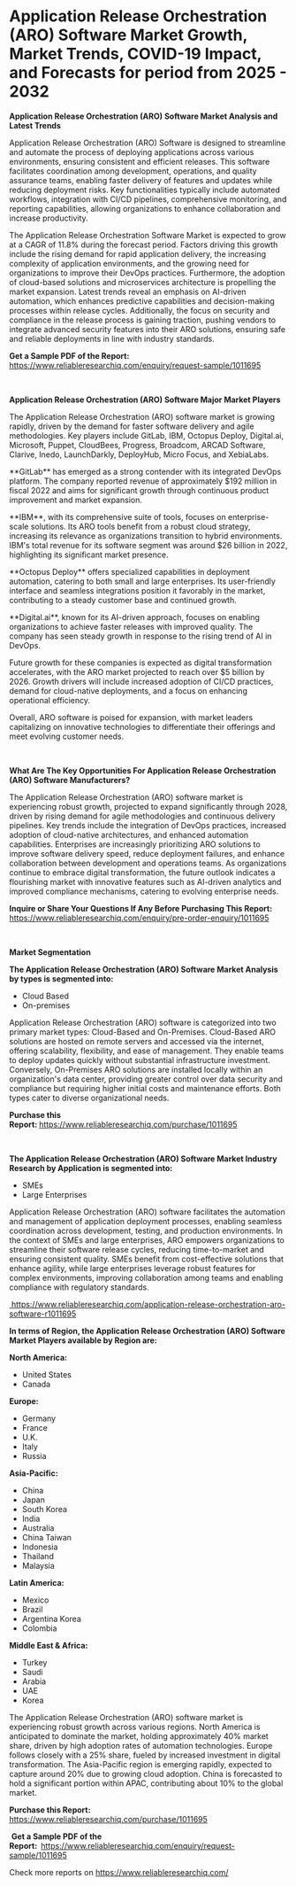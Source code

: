 <p><h1>Application Release Orchestration (ARO) Software Market Growth, Market Trends, COVID-19 Impact, and Forecasts for period from 2025 - 2032</h1></p><p><strong>Application Release Orchestration (ARO) Software Market Analysis and Latest Trends</strong></p>
<p><p>Application Release Orchestration (ARO) Software is designed to streamline and automate the process of deploying applications across various environments, ensuring consistent and efficient releases. This software facilitates coordination among development, operations, and quality assurance teams, enabling faster delivery of features and updates while reducing deployment risks. Key functionalities typically include automated workflows, integration with CI/CD pipelines, comprehensive monitoring, and reporting capabilities, allowing organizations to enhance collaboration and increase productivity.</p><p>The Application Release Orchestration Software Market is expected to grow at a CAGR of 11.8% during the forecast period. Factors driving this growth include the rising demand for rapid application delivery, the increasing complexity of application environments, and the growing need for organizations to improve their DevOps practices. Furthermore, the adoption of cloud-based solutions and microservices architecture is propelling the market expansion. Latest trends reveal an emphasis on AI-driven automation, which enhances predictive capabilities and decision-making processes within release cycles. Additionally, the focus on security and compliance in the release process is gaining traction, pushing vendors to integrate advanced security features into their ARO solutions, ensuring safe and reliable deployments in line with industry standards.</p></p>
<p><strong>Get a Sample PDF of the Report:&nbsp;</strong> <a href="https://www.reliableresearchiq.com/enquiry/request-sample/1011695?utm_campaign=2821&utm_medium=2&utm_source=Github&utm_content=ia&utm_term=11032025&utm_id=application-release-orchestration-aro-software">https://www.reliableresearchiq.com/enquiry/request-sample/1011695</a></p>
<p>&nbsp;</p>
<p><strong>Application Release Orchestration (ARO) Software Major Market Players</strong></p>
<p><p>The Application Release Orchestration (ARO) software market is growing rapidly, driven by the demand for faster software delivery and agile methodologies. Key players include GitLab, IBM, Octopus Deploy, Digital.ai, Microsoft, Puppet, CloudBees, Progress, Broadcom, ARCAD Software, Clarive, Inedo, LaunchDarkly, DeployHub, Micro Focus, and XebiaLabs.</p><p>**GitLab** has emerged as a strong contender with its integrated DevOps platform. The company reported revenue of approximately $192 million in fiscal 2022 and aims for significant growth through continuous product improvement and market expansion.</p><p>**IBM**, with its comprehensive suite of tools, focuses on enterprise-scale solutions. Its ARO tools benefit from a robust cloud strategy, increasing its relevance as organizations transition to hybrid environments. IBM's total revenue for its software segment was around $26 billion in 2022, highlighting its significant market presence.</p><p>**Octopus Deploy** offers specialized capabilities in deployment automation, catering to both small and large enterprises. Its user-friendly interface and seamless integrations position it favorably in the market, contributing to a steady customer base and continued growth.</p><p>**Digital.ai**, known for its AI-driven approach, focuses on enabling organizations to achieve faster releases with improved quality. The company has seen steady growth in response to the rising trend of AI in DevOps.</p><p>Future growth for these companies is expected as digital transformation accelerates, with the ARO market projected to reach over $5 billion by 2026. Growth drivers will include increased adoption of CI/CD practices, demand for cloud-native deployments, and a focus on enhancing operational efficiency.</p><p>Overall, ARO software is poised for expansion, with market leaders capitalizing on innovative technologies to differentiate their offerings and meet evolving customer needs.</p></p>
<p>&nbsp;</p>
<p><strong>What Are The Key Opportunities For Application Release Orchestration (ARO) Software Manufacturers?</strong></p>
<p><p>The Application Release Orchestration (ARO) software market is experiencing robust growth, projected to expand significantly through 2028, driven by rising demand for agile methodologies and continuous delivery pipelines. Key trends include the integration of DevOps practices, increased adoption of cloud-native architectures, and enhanced automation capabilities. Enterprises are increasingly prioritizing ARO solutions to improve software delivery speed, reduce deployment failures, and enhance collaboration between development and operations teams. As organizations continue to embrace digital transformation, the future outlook indicates a flourishing market with innovative features such as AI-driven analytics and improved compliance mechanisms, catering to evolving enterprise needs.</p></p>
<p><strong>Inquire or Share Your Questions If Any Before Purchasing This Report:</strong> <a href="https://www.reliableresearchiq.com/enquiry/pre-order-enquiry/1011695?utm_campaign=2821&utm_medium=2&utm_source=Github&utm_content=ia&utm_term=11032025&utm_id=application-release-orchestration-aro-software">https://www.reliableresearchiq.com/enquiry/pre-order-enquiry/1011695</a></p>
<p>&nbsp;</p>
<p><strong>Market Segmentation</strong></p>
<p><strong>The Application Release Orchestration (ARO) Software Market Analysis by types is segmented into:</strong></p>
<p><ul><li>Cloud Based</li><li>On-premises</li></ul></p>
<p><p>Application Release Orchestration (ARO) software is categorized into two primary market types: Cloud-Based and On-Premises. Cloud-Based ARO solutions are hosted on remote servers and accessed via the internet, offering scalability, flexibility, and ease of management. They enable teams to deploy updates quickly without substantial infrastructure investment. Conversely, On-Premises ARO solutions are installed locally within an organization's data center, providing greater control over data security and compliance but requiring higher initial costs and maintenance efforts. Both types cater to diverse organizational needs.</p></p>
<p><strong>Purchase this Report:&nbsp;</strong><a href="https://www.reliableresearchiq.com/purchase/1011695?utm_campaign=2821&utm_medium=2&utm_source=Github&utm_content=ia&utm_term=11032025&utm_id=application-release-orchestration-aro-software">https://www.reliableresearchiq.com/purchase/1011695</a></p>
<p>&nbsp;</p>
<p><strong>The Application Release Orchestration (ARO) Software Market Industry Research by Application is segmented into:</strong></p>
<p><ul><li>SMEs</li><li>Large Enterprises</li></ul></p>
<p><p>Application Release Orchestration (ARO) software facilitates the automation and management of application deployment processes, enabling seamless coordination across development, testing, and production environments. In the context of SMEs and large enterprises, ARO empowers organizations to streamline their software release cycles, reducing time-to-market and ensuring consistent quality. SMEs benefit from cost-effective solutions that enhance agility, while large enterprises leverage robust features for complex environments, improving collaboration among teams and enabling compliance with regulatory standards.</p></p>
<p><a href="https://www.reliableresearchiq.com/application-release-orchestration-aro-software-r1011695?utm_campaign=2821&utm_medium=2&utm_source=Github&utm_content=ia&utm_term=11032025&utm_id=application-release-orchestration-aro-software">&nbsp;https://www.reliableresearchiq.com/application-release-orchestration-aro-software-r1011695</a></p>
<p><strong>In terms of Region, the Application Release Orchestration (ARO) Software Market Players available by Region are:</strong></p>
<p>
    <p> <strong> North America: </strong>
        <ul>
            <li>United States</li>
            <li>Canada</li>
        </ul>
        </p> 
    <p> <strong> Europe: </strong>
        <ul>
            <li>Germany</li>
            <li>France</li>
            <li>U.K.</li>
            <li>Italy</li>
            <li>Russia</li>
        </ul>
        </p> 
    <p> <strong> Asia-Pacific: </strong>
        <ul>
            <li>China</li>
            <li>Japan</li>
            <li>South Korea</li>
            <li>India</li>
            <li>Australia</li>
            <li>China Taiwan</li>
            <li>Indonesia</li>
            <li>Thailand</li>
            <li>Malaysia</li>
        </ul>
        </p> 
    <p> <strong> Latin America: </strong>
        <ul>
            <li>Mexico</li>
            <li>Brazil</li>
            <li>Argentina Korea</li>
            <li>Colombia</li>
        </ul>
        </p> 
    <p> <strong> Middle East & Africa: </strong>
        <ul>
            <li>Turkey</li>
            <li>Saudi</li>
            <li>Arabia</li>
            <li>UAE</li>
            <li>Korea</li>
        </ul>
    </p>
    </p>
<p><p>The Application Release Orchestration (ARO) software market is experiencing robust growth across various regions. North America is anticipated to dominate the market, holding approximately 40% market share, driven by high adoption rates of automation technologies. Europe follows closely with a 25% share, fueled by increased investment in digital transformation. The Asia-Pacific region is emerging rapidly, expected to capture around 20% due to growing cloud adoption. China is forecasted to hold a significant portion within APAC, contributing about 10% to the global market.</p></p>
<p><strong>Purchase this Report: </strong><a href="https://www.reliableresearchiq.com/purchase/1011695?utm_campaign=2821&utm_medium=2&utm_source=Github&utm_content=ia&utm_term=11032025&utm_id=application-release-orchestration-aro-software">https://www.reliableresearchiq.com/purchase/1011695</a></p>
<p>&nbsp;<strong>Get a Sample PDF of the Report:&nbsp;&nbsp;</strong><a href="https://www.reliableresearchiq.com/enquiry/request-sample/1011695?utm_campaign=2821&utm_medium=2&utm_source=Github&utm_content=ia&utm_term=11032025&utm_id=application-release-orchestration-aro-software">https://www.reliableresearchiq.com/enquiry/request-sample/1011695</a></p>
<p><strong></strong></p>
<p>Check more reports on <a href="https://www.reliableresearchiq.com/?utm_campaign=2821&utm_medium=2&utm_source=Github&utm_content=ia&utm_term=11032025&utm_id=application-release-orchestration-aro-software">https://www.reliableresearchiq.com/</a></p>